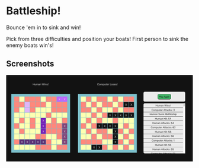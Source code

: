 # Battleship!

Bounce 'em in to sink and win!

Pick from three difficulties and position your boats! First person to sink the enemy boats win's!

## Screenshots

!["Battleship Screenshot"](https://github.com/TylerZhang00/Battleship/blob/master/src/assets/main.png?raw=true)
